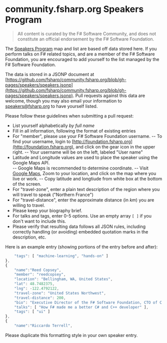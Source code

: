 # community.fsharp.org Speakers Program

> All content is curated by the F# Software Community, and does not constitute an official endorsement by the F# Software Foundation.

The [Speakers Program](http://community.fsharp.org/speakers) map and list are based off data stored here.  If you perform talks on F# related topics, and are a member of the F# Software Foundation, you are encouraged to add yourself to the list managed by the F# Software Foundation.

The data is stored in a JSONP document at [https://github.com/fsharp/community.fsharp.org/blob/gh-pages/speakers/speakers.jsonp](https://github.com/fsharp/community.fsharp.org/blob/gh-pages/speakers/speakers.jsonp).  Pull requests against this data are welcome, though you may also email your information to [speakers@fsharp.org](mailto:speakers@fsharp.org) to have yourself listed.

Please follow these guidelines when submitting a pull request:

- List yourself alphabetically _by full name_
- Fill in all information, following the format of existing entries
- For "member", please use your F# Software Foundation username.
-- To find your username, login to [http://foundation.fsharp.org](http://foundation.fsharp.org), and click on the gear icon in the upper right.
-- Your username will be on the left, labeled "User name"
- Latitude and Longitude values are used to place the speaker using the Google Maps API.  
-- Google Maps is recommended to determine coordinate.
-- Visit [Google Maps](https://www.google.com/maps), Zoom to your location, and click on the map where you live or work.
-- Copy latitude and longtiude from white box at the bottom of the screen.
- For "travel-zone", enter a plain text description of the region where you will travel to speak ("Northern France")
- For "travel-distance", enter the approximate distance (in _km_) you are willing to travel.
- Please keep your biography brief.
- For talks and tags, enter 0-5 options.  Use an empty array `[ ]` if you don't want to include this.
- Please verify that resulting data follows all JSON rules, including correctly handling (or avoiding) embedded quotation marks in the description, etc.


Here is an example entry (showing portions of the entry before and after):

```javascript
    "tags": [ "machine-learning", "hands-on" ]
},
{
    "name":"Reed Copsey",
    "member": "reedcopsey",
    "location": "Bellingham, WA, United States",
    "lat": 48.7482375,
    "lng": -122.4792122,
    "travel-zone": "United States Northwest",
    "travel-distance": 200,
    "bio": "Executive Director of the F# Software Foundation, CTO of C Tech Development Corporation.",
    "talks": [ "How F# made me a better C# and C++ developer" ],
    "tags": [ "ui" ]
},
{
    "name":"Riccardo Terrell",
```

Please duplicate this formatting style in your own speaker entry.
